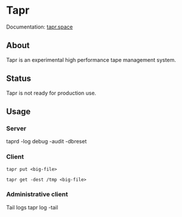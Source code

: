 # Tapr

Documentation: [tapr.space](https://hpt.space/tapr/)

## About

Tapr is an experimental high performance tape management system.

## Status

Tapr is not ready for production use.

## Usage

### Server

   taprd -log debug -audit -dbreset


### Client

    tapr put <big-file>

    tapr get -dest /tmp <big-file>


### Administrative client

Tail logs
    tapr log -tail
